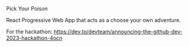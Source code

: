 Pick Your Poison

React Progressive Web App that acts as a choose your own adventure.


For the hackathon:
https://dev.to/devteam/announcing-the-github-dev-2023-hackathon-4ocn

